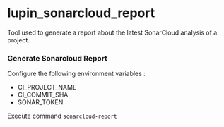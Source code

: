 # lupin_sonarcloud_report

Tool used to generate a report about the latest SonarCloud analysis of a project.

### Generate Sonarcloud Report

Configure the following environment variables :

- CI_PROJECT_NAME
- CI_COMMIT_SHA
- SONAR_TOKEN

Execute command `sonarcloud-report`
